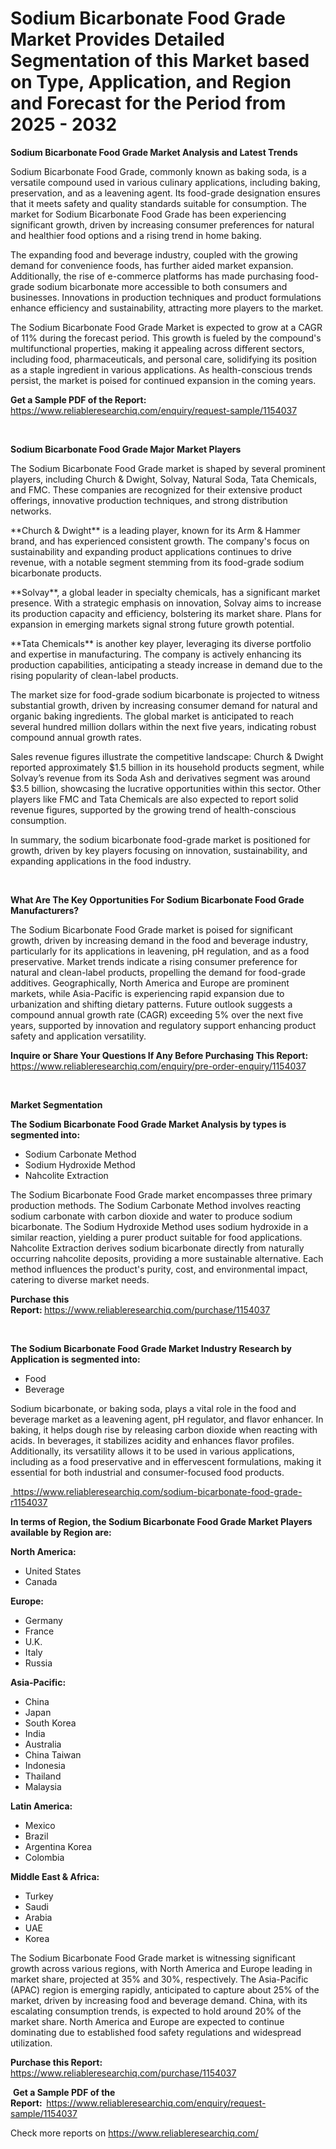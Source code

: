 <p><h1>Sodium Bicarbonate Food Grade Market Provides Detailed Segmentation of this Market based on Type, Application, and Region and Forecast for the Period from 2025 - 2032</h1></p><p><strong>Sodium Bicarbonate Food Grade Market Analysis and Latest Trends</strong></p>
<p><p>Sodium Bicarbonate Food Grade, commonly known as baking soda, is a versatile compound used in various culinary applications, including baking, preservation, and as a leavening agent. Its food-grade designation ensures that it meets safety and quality standards suitable for consumption. The market for Sodium Bicarbonate Food Grade has been experiencing significant growth, driven by increasing consumer preferences for natural and healthier food options and a rising trend in home baking.</p><p>The expanding food and beverage industry, coupled with the growing demand for convenience foods, has further aided market expansion. Additionally, the rise of e-commerce platforms has made purchasing food-grade sodium bicarbonate more accessible to both consumers and businesses. Innovations in production techniques and product formulations enhance efficiency and sustainability, attracting more players to the market.</p><p>The Sodium Bicarbonate Food Grade Market is expected to grow at a CAGR of 11% during the forecast period. This growth is fueled by the compound's multifunctional properties, making it appealing across different sectors, including food, pharmaceuticals, and personal care, solidifying its position as a staple ingredient in various applications. As health-conscious trends persist, the market is poised for continued expansion in the coming years.</p></p>
<p><strong>Get a Sample PDF of the Report:&nbsp;</strong> <a href="https://www.reliableresearchiq.com/enquiry/request-sample/1154037?utm_campaign=2237&utm_medium=2&utm_source=Github&utm_content=ia&utm_term=05022025&utm_id=sodium-bicarbonate-food-grade">https://www.reliableresearchiq.com/enquiry/request-sample/1154037</a></p>
<p>&nbsp;</p>
<p><strong>Sodium Bicarbonate Food Grade Major Market Players</strong></p>
<p><p>The Sodium Bicarbonate Food Grade market is shaped by several prominent players, including Church & Dwight, Solvay, Natural Soda, Tata Chemicals, and FMC. These companies are recognized for their extensive product offerings, innovative production techniques, and strong distribution networks.</p><p>**Church & Dwight** is a leading player, known for its Arm & Hammer brand, and has experienced consistent growth. The company's focus on sustainability and expanding product applications continues to drive revenue, with a notable segment stemming from its food-grade sodium bicarbonate products.</p><p>**Solvay**, a global leader in specialty chemicals, has a significant market presence. With a strategic emphasis on innovation, Solvay aims to increase its production capacity and efficiency, bolstering its market share. Plans for expansion in emerging markets signal strong future growth potential.</p><p>**Tata Chemicals** is another key player, leveraging its diverse portfolio and expertise in manufacturing. The company is actively enhancing its production capabilities, anticipating a steady increase in demand due to the rising popularity of clean-label products.</p><p>The market size for food-grade sodium bicarbonate is projected to witness substantial growth, driven by increasing consumer demand for natural and organic baking ingredients. The global market is anticipated to reach several hundred million dollars within the next five years, indicating robust compound annual growth rates.</p><p>Sales revenue figures illustrate the competitive landscape: Church & Dwight reported approximately $1.5 billion in its household products segment, while Solvay’s revenue from its Soda Ash and derivatives segment was around $3.5 billion, showcasing the lucrative opportunities within this sector. Other players like FMC and Tata Chemicals are also expected to report solid revenue figures, supported by the growing trend of health-conscious consumption.</p><p>In summary, the sodium bicarbonate food-grade market is positioned for growth, driven by key players focusing on innovation, sustainability, and expanding applications in the food industry.</p></p>
<p>&nbsp;</p>
<p><strong>What Are The Key Opportunities For Sodium Bicarbonate Food Grade Manufacturers?</strong></p>
<p><p>The Sodium Bicarbonate Food Grade market is poised for significant growth, driven by increasing demand in the food and beverage industry, particularly for its applications in leavening, pH regulation, and as a food preservative. Market trends indicate a rising consumer preference for natural and clean-label products, propelling the demand for food-grade additives. Geographically, North America and Europe are prominent markets, while Asia-Pacific is experiencing rapid expansion due to urbanization and shifting dietary patterns. Future outlook suggests a compound annual growth rate (CAGR) exceeding 5% over the next five years, supported by innovation and regulatory support enhancing product safety and application versatility.</p></p>
<p><strong>Inquire or Share Your Questions If Any Before Purchasing This Report:</strong> <a href="https://www.reliableresearchiq.com/enquiry/pre-order-enquiry/1154037?utm_campaign=2237&utm_medium=2&utm_source=Github&utm_content=ia&utm_term=05022025&utm_id=sodium-bicarbonate-food-grade">https://www.reliableresearchiq.com/enquiry/pre-order-enquiry/1154037</a></p>
<p>&nbsp;</p>
<p><strong>Market Segmentation</strong></p>
<p><strong>The Sodium Bicarbonate Food Grade Market Analysis by types is segmented into:</strong></p>
<p><ul><li>Sodium Carbonate Method</li><li>Sodium Hydroxide Method</li><li>Nahcolite Extraction</li></ul></p>
<p><p>The Sodium Bicarbonate Food Grade market encompasses three primary production methods. The Sodium Carbonate Method involves reacting sodium carbonate with carbon dioxide and water to produce sodium bicarbonate. The Sodium Hydroxide Method uses sodium hydroxide in a similar reaction, yielding a purer product suitable for food applications. Nahcolite Extraction derives sodium bicarbonate directly from naturally occurring nahcolite deposits, providing a more sustainable alternative. Each method influences the product's purity, cost, and environmental impact, catering to diverse market needs.</p></p>
<p><strong>Purchase this Report:&nbsp;</strong><a href="https://www.reliableresearchiq.com/purchase/1154037?utm_campaign=2237&utm_medium=2&utm_source=Github&utm_content=ia&utm_term=05022025&utm_id=sodium-bicarbonate-food-grade">https://www.reliableresearchiq.com/purchase/1154037</a></p>
<p>&nbsp;</p>
<p><strong>The Sodium Bicarbonate Food Grade Market Industry Research by Application is segmented into:</strong></p>
<p><ul><li>Food</li><li>Beverage</li></ul></p>
<p><p>Sodium bicarbonate, or baking soda, plays a vital role in the food and beverage market as a leavening agent, pH regulator, and flavor enhancer. In baking, it helps dough rise by releasing carbon dioxide when reacting with acids. In beverages, it stabilizes acidity and enhances flavor profiles. Additionally, its versatility allows it to be used in various applications, including as a food preservative and in effervescent formulations, making it essential for both industrial and consumer-focused food products.</p></p>
<p><a href="https://www.reliableresearchiq.com/sodium-bicarbonate-food-grade-r1154037?utm_campaign=2237&utm_medium=2&utm_source=Github&utm_content=ia&utm_term=05022025&utm_id=sodium-bicarbonate-food-grade">&nbsp;https://www.reliableresearchiq.com/sodium-bicarbonate-food-grade-r1154037</a></p>
<p><strong>In terms of Region, the Sodium Bicarbonate Food Grade Market Players available by Region are:</strong></p>
<p>
    <p> <strong> North America: </strong>
        <ul>
            <li>United States</li>
            <li>Canada</li>
        </ul>
        </p> 
    <p> <strong> Europe: </strong>
        <ul>
            <li>Germany</li>
            <li>France</li>
            <li>U.K.</li>
            <li>Italy</li>
            <li>Russia</li>
        </ul>
        </p> 
    <p> <strong> Asia-Pacific: </strong>
        <ul>
            <li>China</li>
            <li>Japan</li>
            <li>South Korea</li>
            <li>India</li>
            <li>Australia</li>
            <li>China Taiwan</li>
            <li>Indonesia</li>
            <li>Thailand</li>
            <li>Malaysia</li>
        </ul>
        </p> 
    <p> <strong> Latin America: </strong>
        <ul>
            <li>Mexico</li>
            <li>Brazil</li>
            <li>Argentina Korea</li>
            <li>Colombia</li>
        </ul>
        </p> 
    <p> <strong> Middle East & Africa: </strong>
        <ul>
            <li>Turkey</li>
            <li>Saudi</li>
            <li>Arabia</li>
            <li>UAE</li>
            <li>Korea</li>
        </ul>
    </p>
    </p>
<p><p>The Sodium Bicarbonate Food Grade market is witnessing significant growth across various regions, with North America and Europe leading in market share, projected at 35% and 30%, respectively. The Asia-Pacific (APAC) region is emerging rapidly, anticipated to capture about 25% of the market, driven by increasing food and beverage demand. China, with its escalating consumption trends, is expected to hold around 20% of the market share. North America and Europe are expected to continue dominating due to established food safety regulations and widespread utilization.</p></p>
<p><strong>Purchase this Report: </strong><a href="https://www.reliableresearchiq.com/purchase/1154037?utm_campaign=2237&utm_medium=2&utm_source=Github&utm_content=ia&utm_term=05022025&utm_id=sodium-bicarbonate-food-grade">https://www.reliableresearchiq.com/purchase/1154037</a></p>
<p>&nbsp;<strong>Get a Sample PDF of the Report:&nbsp;&nbsp;</strong><a href="https://www.reliableresearchiq.com/enquiry/request-sample/1154037?utm_campaign=2237&utm_medium=2&utm_source=Github&utm_content=ia&utm_term=05022025&utm_id=sodium-bicarbonate-food-grade">https://www.reliableresearchiq.com/enquiry/request-sample/1154037</a></p>
<p><strong></strong></p>
<p>Check more reports on <a href="https://www.reliableresearchiq.com/?utm_campaign=2237&utm_medium=2&utm_source=Github&utm_content=ia&utm_term=05022025&utm_id=sodium-bicarbonate-food-grade">https://www.reliableresearchiq.com/</a></p>